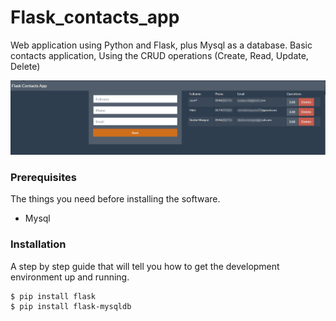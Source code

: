# Flask_contacts_app

Web application using Python and Flask, plus Mysql as a database. Basic contacts application, Using the CRUD operations (Create, Read, Update, Delete) 

![](image.png)

### Prerequisites

The things you need before installing the software.

* Mysql

### Installation

A step by step guide that will tell you how to get the development environment up and running.

```
$ pip install flask
$ pip install flask-mysqldb
```

